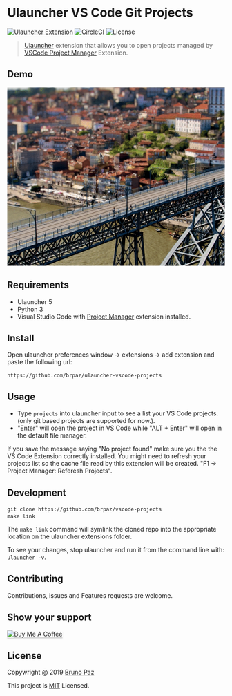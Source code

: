 # Ulauncher VS Code Git Projects

[![Ulauncher Extension](https://img.shields.io/badge/Ulauncher-Extension-green.svg?style=for-the-badge)](https://ext.ulauncher.io/-/github-brpaz-ulauncher-vscode-projects)
[![CircleCI](https://img.shields.io/circleci/build/github/brpaz/ulauncher-vscode-projects.svg?style=for-the-badge)](https://circleci.com/gh/brpaz/ulauncher-vscode-projects)
![License](https://img.shields.io/github/license/brpaz/ulauncher-vscode-projects.svg?style=for-the-badge)

> [Ulauncher](https://ulauncher.io) extension that allows you to open projects managed by [VSCode Project Manager](https://github.com/alefragnani/vscode-project-manager) Extension.

## Demo

![demo](demo.gif)

## Requirements

- Ulauncher 5
- Python 3
- Visual Studio Code with [Project Manager](https://github.com/alefragnani/vscode-project-manager) extension installed.

## Install

Open ulauncher preferences window -> extensions -> add extension and paste the following url:

```
https://github.com/brpaz/ulauncher-vscode-projects
```

## Usage

- Type `projects` into ulauncher input to see a list your VS Code projects. (only git based projects are supported for now.).
- "Enter" will open the project in VS Code while "ALT + Enter" will open in the default file manager.

If you save the message saying "No project found" make sure you the the VS Code Extension correctly installed. You might need to refresh your projects list
so the cache file read by this extension will be created. "F1 -> Project Manager: Referesh Projects".

## Development

```
git clone https://github.com/brpaz/vscode-projects
make link
```

The `make link` command will symlink the cloned repo into the appropriate location on the ulauncher extensions folder.

To see your changes, stop ulauncher and run it from the command line with: `ulauncher -v`.

## Contributing

Contributions, issues and Features requests are welcome.

## Show your support

<a href="https://www.buymeacoffee.com/Z1Bu6asGV" target="_blank"><img src="https://www.buymeacoffee.com/assets/img/custom_images/orange_img.png" alt="Buy Me A Coffee" style="height: 41px !important;width: 174px !important;box-shadow: 0px 3px 2px 0px rgba(190, 190, 190, 0.5) !important;-webkit-box-shadow: 0px 3px 2px 0px rgba(190, 190, 190, 0.5) !important;" ></a>

## License 

Copywright @ 2019 [Bruno Paz](https://github.com/brpaz)

This project is [MIT](LLICENSE) Licensed.
